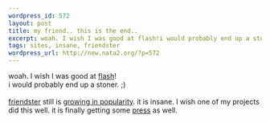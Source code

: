 ```yaml
--- 
wordpress_id: 572
layout: post
title: my friend.. this is the end..
excerpt: woah. I wish I was good at flash!i would probably end up a stoner. ;)friendster still is growing in popularity. it is insane. I wish one of m...
tags: sites, insane, friendster
wordpress_url: http://new.nata2.org/?p=572
---
```

woah. I wish I was good at <a href="http://www.presstube.com/">flash</a>!<br/>i would probably end up a stoner. ;)<br/><br/><a href="http://www.friendster.com/join.jsp?invite=49113">friendster</a> still is <a href="http://www.alexa.com/data/details/traffic_details?&amp;range=6m&amp;size=large&amp;compare_sites=&amp;url=friendster.com#graph">growing in popularity</a>. it is insane. I wish one of my projects did this well. it is finally getting some <a href="http://slate.msn.com/id/2085714/">press</a> as well. 

